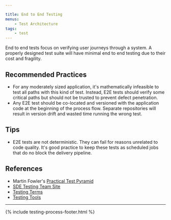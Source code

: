 ```yaml
---

title: End to End Testing
menus: 
    - Test Architecture
tags:
    - test
---
```



End to end tests focus on verifying user journeys through a system. A properly designed test suite will have minimal end to end
testing due to their cost and fragility.

## Recommended Practices

- For any moderately sized application, it's mathematically infeasible to test all paths with this kind of test. Instead, E2E tests
  should verify some critical paths but should not be trusted to prevent defect penetration.
- Any E2E test should be co-located and versioned with the application code at the beginning of the process flow. Separate
  repositories will result in version drift and wasted time running the wrong test.

## Tips

- E2E tests are not deterministic. They can fail for reasons unrelated to code quality. It's good practice to keep these tests as
  scheduled jobs that do no block the delivery pipeline.

## References

- Martin Fowler's [Practical Test Pyramid](https://martinfowler.com/articles/practical-test-pyramid.html)
- [SDE Testing Team Site](http://testing.walmart.com/index.html)
- [Testing Terms](http://testing.walmart.com/testsolutions/testing-practices/testing-terms.html)
- [Testing Tools](http://testing.walmart.com/testsolutions/tools/index.html)

---

{% include testing-process-footer.html %}
